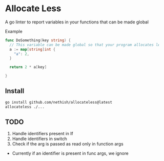 # Allocate Less
A go linter to report variables in your functions that can be made global

Example
```go
func DoSomething(key string) {
  // This variable can be made global so that your program allocates less variables
  a := map[string]int {
    "a": 2,
  }

  return 2 * a[key]

}
```


## Install

```bash
go install github.com/nethish/allocateless@latest
allocateless ./...
```

## TODO
1. Handle identifiers present in If
2. Handle identifiers in switch
3. Check if the arg is passed as read only in function args
  * Currently if an identifier is present in func args, we ignore
